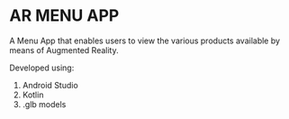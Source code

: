 
# AR MENU APP

A Menu App that enables users to view the various products available by means of Augmented Reality.

Developed using:
1. Android Studio
2. Kotlin
3. .glb models


